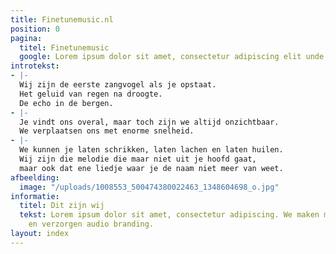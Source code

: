 ```yaml
---
title: Finetunemusic.nl
position: 0
pagina:
  titel: Finetunemusic
  google: Lorem ipsum dolor sit amet, consectetur adipiscing elit unde omnis.
introtekst:
- |-
  Wij zijn de eerste zangvogel als je opstaat.
  Het geluid van regen na droogte.
  De echo in de bergen.
- |-
  Je vindt ons overal, maar toch zijn we altijd onzichtbaar.
  We verplaatsen ons met enorme snelheid.
- |-
  We kunnen je laten schrikken, laten lachen en laten huilen.
  Wij zijn die melodie die maar niet uit je hoofd gaat,
  maar ook dat ene liedje waar je de naam niet meer van weet.
afbeelding:
  image: "/uploads/1008553_500474380022463_1348604698_o.jpg"
informatie:
  titel: Dit zijn wij
  tekst: Lorem ipsum dolor sit amet, consectetur adipiscing. We maken muziek, voice-overs
    en verzorgen audio branding.
layout: index
---
```

